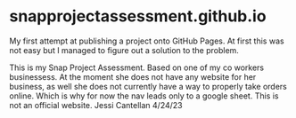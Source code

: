 # snapprojectassessment.github.io

My first attempt at publishing a project onto GitHub Pages. 
At first this was not easy but I managed to figure out a solution to the problem. 

This is my Snap Project Assessment. Based on one of my co workers businessess. At the moment she does not
have any website for her business, as well she does not currently have a way to properly take orders online. Which is why for now the nav 
leads only to a google sheet. 
This is not an official website. 
Jessi Cantellan 4/24/23
